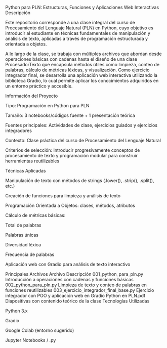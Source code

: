 Python para PLN: Estructuras, Funciones y Aplicaciones Web Interactivas
Descripción

Este repositorio corresponde a una clase integral del curso de Procesamiento del Lenguaje Natural (PLN) en Python, cuyo objetivo es introducir al estudiante en técnicas fundamentales de manipulación y análisis de texto, aplicadas a través de programación estructurada y orientada a objetos.

A lo largo de la clase, se trabaja con múltiples archivos que abordan desde operaciones básicas con cadenas hasta el diseño de una clase ProcesadorTexto que encapsula métodos útiles como limpieza, conteo de palabras, cálculo de métricas léxicas, y visualización. Como ejercicio integrador final, se desarrolla una aplicación web interactiva utilizando la biblioteca Gradio, lo cual permite aplicar los conocimientos adquiridos en un entorno práctico y accesible.

Información del Proyecto

Tipo: Programación en Python para PLN

Tamaño: 3 notebooks/códigos fuente + 1 presentación teórica

Fuentes principales: Actividades de clase, ejercicios guiados y ejercicios integradores

Contexto: Clase práctica del curso de Procesamiento del Lenguaje Natural

Criterios de selección: Introducir progresivamente conceptos de procesamiento de texto y programación modular para construir herramientas reutilizables

Técnicas Aplicadas

Manipulación de texto con métodos de strings (.lower(), .strip(), .split(), etc.)

Creación de funciones para limpieza y análisis de texto

Programación Orientada a Objetos: clases, métodos, atributos

Cálculo de métricas básicas:

Total de palabras

Palabras únicas

Diversidad léxica

Frecuencia de palabras

Aplicación web con Gradio para análisis de texto interactivo

Principales Archivos
Archivo	Descripción
001_python_para_pln.py	Introducción a operaciones con cadenas y funciones básicas
002_python_para_pln.py	Limpieza de texto y conteo de palabras en funciones reutilizables
003_ejercicio_integrador_final_base.py	Ejercicio integrador con POO y aplicación web en Gradio
Python en PLN.pdf	Diapositivas con contenido teórico de la clase
Tecnologías Utilizadas

Python 3.x

Gradio

Google Colab (entorno sugerido)

Jupyter Notebooks / .py